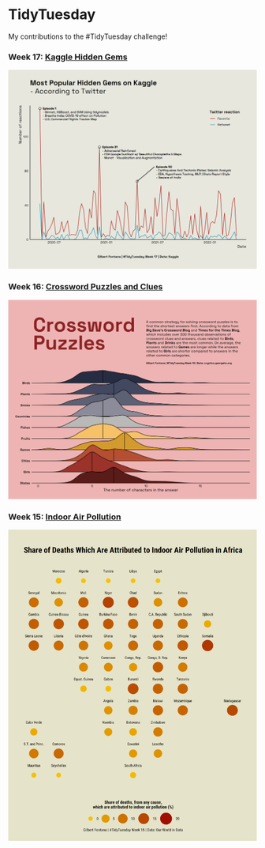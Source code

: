 # TidyTuesday
My contributions to the #TidyTuesday challenge!

### Week 17: [Kaggle Hidden Gems](https://github.com/gilbertfontana/TidyTuesday/tree/main/Week17)
![](https://github.com/gilbertfontana/TidyTuesday/blob/main/Week17/tidytuesday_week_17.png)

### Week 16: [Crossword Puzzles and Clues](https://github.com/gilbertfontana/TidyTuesday/tree/main/Week16)
![](https://github.com/gilbertfontana/TidyTuesday/blob/main/Week16/tidytuesday_week_16.png)

### Week 15: [Indoor Air Pollution](https://github.com/gilbertfontana/TidyTuesday/tree/main/Week15)
![](https://github.com/gilbertfontana/TidyTuesday/blob/main/Week15/tidytuesday_week_15.png)

